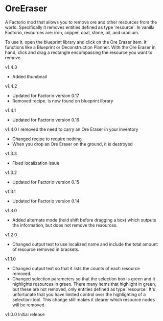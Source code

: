 # OreEraser
A Factorio mod that allows you to remove ore and other resources from the world. Specifically it removes entities defined as type 'resource'. In vanilla Factorio, resources are: iron, copper, coal, stone, oil, and uranium.

To use it, open the blueprint library and click on the Ore Eraser item. It functions like a Blueprint or Deconstruction Planner. With the Ore Eraser in hand, click and drag a rectangle encompassing the resource you want to remove.

v1.4.3
  - Added thumbnail
  
v1.4.2
  - Updated for Factorio version 0.17
  - Removed recipe. Is now found on blueprint library

v1.4.1
  - Updated for Factorio version 0.16

v1.4.0
  I removed the need to carry an Ore Eraser in your inventory
  - Changed recipe to require nothing
  - When you drop an Ore Eraser on the ground, it is destroyed
  
v1.3.3
  - Fixed localization issue

v1.3.2
  - Updated for Factorio version 0.15

v1.3.1
  - Updated for Factorio version 0.14
  
v1.3.0
  - Added alternate mode (hold shift before dragging a box) which outputs the information, but does not remove the resources.
  
v1.2.0
  - Changed output text to use localized name and include the total amount of resource removed in brackets.

v1.1.0
  - Changed output text so that it lists the counts of each resource removed.
  - Changed selection parameters so that the selection box is green and it highlights resources in green. There many items that highlight in green, but these are not removed, only entities defined as type 'resource'. It's unfortunate that you have limited control over the highlighting of a selection-tool. This change still makes it clearer which resource nodes will be removed.

v1.0.0
  Initial release
